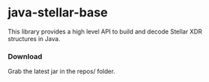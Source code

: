 # java-stellar-base

This library provides a high level API to build and decode Stellar XDR structures in Java.

### Download

Grab the latest jar in the repos/ folder.
